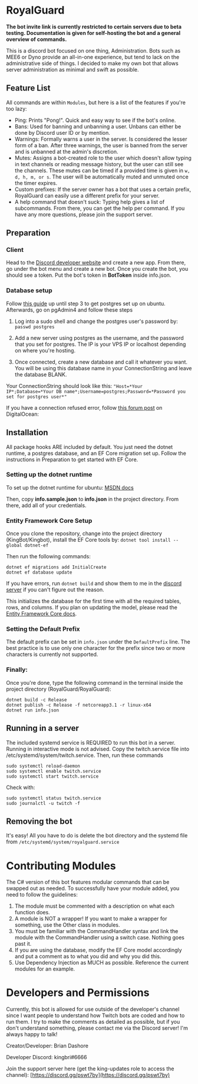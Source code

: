 # RoyalGuard

**The bot invite link is currently restricted to certain servers due to beta testing. Documentation is given for self-hosting the bot and a general overview of commands.**

This is a discord bot focused on one thing, Administration. Bots such as MEE6 or Dyno provide an all-in-one experience, but tend to lack on the administrative side of things. I decided to make my own bot that allows server administration as minimal and swift as possible. 

## Feature List
All commands are within `Modules`, but here is a list of the features if you're too lazy:

- Ping: Prints "Pong!". Quick and easy way to see if the bot's online.
- Bans: Used for banning and unbanning a user. Unbans can either be done by Discord user ID or by mention.
- Warnings: Formally warns a user in the server. Is considered the lesser form of a ban. After three warnings, the user is banned from the server and is unbanned at the admin's discretion.
- Mutes: Assigns a bot-created role to the user which doesn't allow typing in text channels or reading message history, but the user can still see the channels. These mutes can be timed if a provided time is given in `w, d, h, m, or s`. The user will be automatically muted and unmuted once the timer expires.
- Custom prefixes: If the server owner has a bot that uses a certain prefix, RoyalGuard can easily use a different prefix for your server.
- A help command that doesn't suck: Typing help gives a list of subcommands. From there, you can get the help per command. If you have any more questions, please join the support server.

## Preparation

### Client

Head to the [Discord developer website](https://discordapp.com/developers) and create a new app. From there, go under the bot menu and create a new bot. Once you create the bot, you should see a token. Put the bot's token in **BotToken** inside info.json.

### Database setup
Follow [this guide](https://www.digitalocean.com/community/tutorials/how-to-install-and-use-postgresql-on-ubuntu-18-04) up until step 3 to get postgres set up on ubuntu. Afterwards, go on pgAdmin4 and follow these steps

 1. Log into a sudo shell and change the postgres user's password by:
	 `passwd postgres`
	 
 2. Add a new server using postgres as the username, and the password that you set for postgres. The IP is your VPS IP or localhost depending on where you're hosting.
 3. Once connected, create a new database and call it whatever you want. You will be using this database name in your ConnectionString and leave the database BLANK.
 
 Your ConnectionString should look like this: `"Host=*Your IP*;Database=*Your DB name*;Username=postgres;Password=*Password you set for postgres user*"`

If you have a connection refused error, follow [this forum post](https://www.digitalocean.com/community/questions/remote-connect-to-postgresql-with-pgadmin) on DigitalOcean:

## Installation

All package hooks ARE included by default. You just need the dotnet runtime, a postgres database, and an EF Core migration set up. Follow the instructions in Preparation to get started with EF Core.

### Setting up the dotnet runtime

To set up the dotnet runtime for ubuntu: [MSDN docs](https://docs.microsoft.com/en-us/dotnet/core/install/linux-package-manager-ubuntu-1804)

Then, copy **info.sample.json** to **info.json** in the project directory. From there, add all of your credentials.

### Entity Framework Core Setup
Once you clone the repository, change into the project directory (KingBot/Kingbot), install the EF Core tools by:
`dotnet tool install --global dotnet-ef`

Then run the following commands:
```
dotnet ef migrations add InitialCreate
dotnet ef database update
```
If you have errors, run `dotnet build` and show them to me in the [discord server](https://discord.gg/pswt7by) if you can't figure out the reason.

This initializes the database for the first time with all the required tables, rows, and columns. If you plan on updating the model, please read the [Entity Framework Core docs](https://docs.microsoft.com/en-us/ef/core/).

### Setting the Default Prefix
The default prefix can be set in `info.json` under the `DefaultPrefix` line. The best practice is to use only one character for the prefix since two or more characters is currently not supported.

### Finally:
Once you're done, type the following command in the terminal inside the project directory (RoyalGuard/RoyalGuard):
```
dotnet build -c Release
dotnet publish -c Release -f netcoreapp3.1 -r linux-x64
dotnet run info.json
```

## Running in a server

The included systemd service is REQUIRED to run this bot in a server. Running in interactive mode is not advised. Copy the twitch.service file into /etc/systemd/system/twitch.service. Then, run these commands
```
sudo systemctl reload-daemon
sudo systemctl enable twitch.service
sudo systemctl start twitch.service
```

Check with:
```
sudo systemctl status twitch.service
sudo journalctl -u twitch -f
```

## Removing the bot

It's easy! All you have to do is delete the bot directory and the systemd file from `/etc/systemd/system/royalguard.service`

# Contributing Modules
The C# version of this bot features modular commands that can be swapped out as needed. To successfully have your module added, you need to follow the guidelines:

1. The module must be commented with a description on what each function does.
2. A module is NOT a wrapper! If you want to make a wrapper for something, use the Other class in modules.
3. You must be familiar with the CommandHandler syntax and link the module with the CommandHandler using a switch case. Nothing goes past it.
4. If you are using the database, modify the EF Core model accordingly and put a comment as to what you did and why you did this.
5. Use Dependency Injection as MUCH as possible. Reference the current modules for an example.

# Developers and Permissions

Currently, this bot is allowed for use outside of the developer's channel since I want people to understand how Twitch bots are coded and how to run them. I try to make the comments as detailed as possible, but if you don't understand something, please contact me via the Discord server! I'm always happy to talk!

Creator/Developer: Brian Dashore

Developer Discord: kingbri#6666

Join the support server here (get the king-updates role to access the channel): [https://discord.gg/pswt7by](https://discord.gg/pswt7by)
